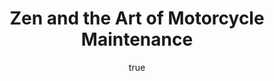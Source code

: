 ---
title: "Zen and the Art of Motorcycle Maintenance"
bookCover: "/assets/book-covers/zen-and-the-art-of-motorcycle-maintenance.jpg"
slug: "zen-and-the-art-of-motorcycle-maintenance"
bookAuthor: "Robert M. Pirsig"
rating: 10
done: false
tags: []
detailedNotes: false
amazonLink: ""
author:
  name: Rico Trebeljahr
  picture: "/assets/blog/profile.jpeg"
---
